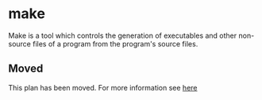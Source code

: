 # make

Make is a tool which controls the generation of executables and other non-source files of a program from the program's source files.

## Moved

This plan has been moved. For more information see [here](https://github.com/habitat-sh/core-plans#additional-plans)
